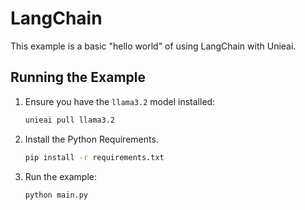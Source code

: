 # LangChain

This example is a basic "hello world" of using LangChain with Unieai.

## Running the Example

1. Ensure you have the `llama3.2` model installed:

   ```bash
   unieai pull llama3.2
   ```

2. Install the Python Requirements.

   ```bash
   pip install -r requirements.txt
   ```

3. Run the example:

   ```bash
   python main.py
   ```
